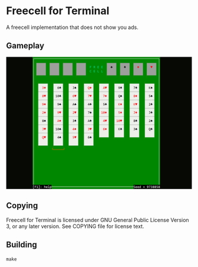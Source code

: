 # Freecell for Terminal

A freecell implementation that does not show you ads.

## Gameplay

![gameplay animation](doc/gameplay.gif)

## Copying

Freecell for Terminal is licensed under GNU General Public License Version 3, or any later
version. See COPYING file for license text.

## Building

```
make
```
